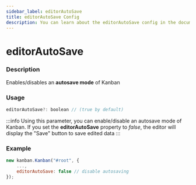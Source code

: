 ```yaml
---
sidebar_label: editorAutoSave
title: editorAutoSave Config
description: You can learn about the editorAutoSave config in the documentation of the DHTMLX JavaScript Kanban library. Browse developer guides and API reference, try out code examples and live demos, and download a free 30-day evaluation version of DHTMLX Kanban.
---
```


# editorAutoSave

### Description

Enables/disables an **autosave mode** of Kanban

### Usage

```js
editorAutoSave?: boolean // (true by default)
```

:::info
Using this parameter, you can enable/disable an autosave mode of Kanban. If you set the **editorAutoSave** property to *false*, the editor will display the "Save" button to save edited data
:::

### Example

```jsx {3}
new kanban.Kanban("#root", {
	...,
	editorAutoSave: false // disable autosaving
});
```
